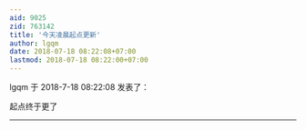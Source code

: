 ```yaml
---
aid: 9025
zid: 763142
title: '今天凌晨起点更新'
author: lgqm
date: 2018-07-18 08:22:08+07:00
lastmod: 2018-07-18 08:22:00+07:00
---
```


lgqm 于 2018-7-18 08:22:08 发表了：

起点终于更了

---------

